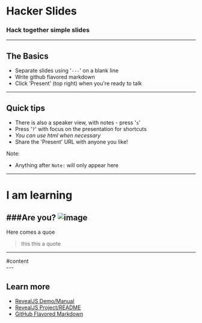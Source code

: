 # Hacker Slides
### Hack together simple slides

---
## The Basics

- Separate slides using '`---`' on a blank line
- Write github flavored markdown
- Click 'Present' (top right) when you're ready to talk

---

## Quick tips

- There is also a speaker view, with notes - press '`s`'
- Press '`?`' with focus on the presentation for shortcuts
- <em>You can use html when necessary</em>
- Share the 'Present' URL with anyone you like!

Note:
- Anything after `Note:` will only appear here

---
# I am learning
###Are you?
![image](http://static01.nyt.com/images/2015/09/27/opinion/sunday/27turkle/27turkle-blog427.jpg)
---
Here comes a quoe
>this this a quote

---
<section data-background="http://static01.nyt.com/images/2015/09/27/opinion/sunday/27turkle/27turkle-blog427.jpg">
#content
 </section>
---

## Learn more

- [RevealJS Demo/Manual](http://lab.hakim.se/reveal-js)
- [RevealJS Project/README](https://github.com/hakimel/reveal.js)
- [GitHub Flavored Markdown](https://help.github.com/articles/github-flavored-markdown)
